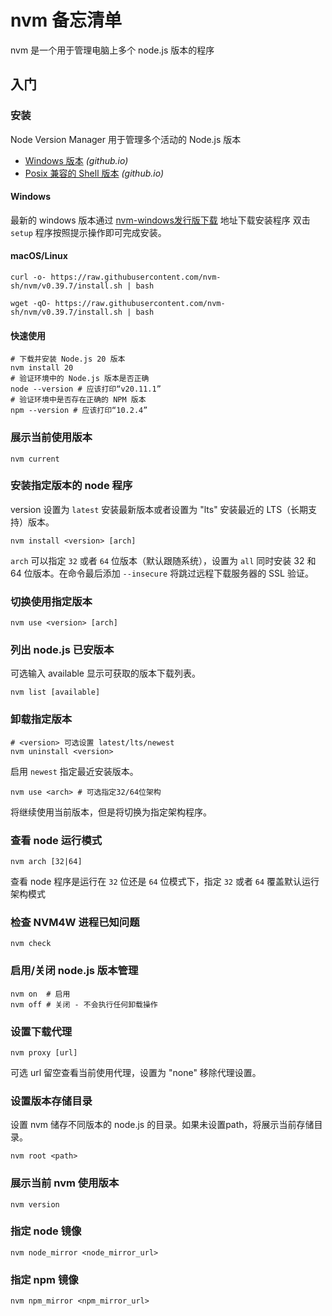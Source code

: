 
<!-- 
Source: https://github.com/jaywcjlove/reference/blob/main/docs/nvm.md
Retrieved on: 2025-09-22
-->

nvm 备忘清单
===

nvm 是一个用于管理电脑上多个 node.js 版本的程序
<!--rehype:style=padding-top: 12px;-->

入门
-----

### 安装
<!--rehype:wrap-class=row-span-5-->

Node Version Manager 用于管理多个活动的 Node.js 版本

- [Windows 版本](https://github.com/coreybutler/nvm-windows/releases) _(github.io)_
- [Posix 兼容的 Shell 版本](https://github.com/nvm-sh/nvm?tab=readme-ov-file) _(github.io)_

#### Windows

最新的 windows 版本通过 [nvm-windows发行版下载](https://github.com/coreybutler/nvm-windows/releases) 地址下载安装程序
双击 `setup` 程序按照提示操作即可完成安装。

#### macOS/Linux

```shell
curl -o- https://raw.githubusercontent.com/nvm-sh/nvm/v0.39.7/install.sh | bash
```
<!--rehype:className=wrap-text-->

```shell
wget -qO- https://raw.githubusercontent.com/nvm-sh/nvm/v0.39.7/install.sh | bash
```
<!--rehype:className=wrap-text-->

#### 快速使用

```shell
# 下载并安装 Node.js 20 版本
nvm install 20
# 验证环境中的 Node.js 版本是否正确
node --version # 应该打印“v20.11.1”
# 验证环境中是否存在正确的 NPM 版本
npm --version # 应该打印“10.2.4”
```

### 展示当前使用版本

```shell
nvm current
```

### 安装指定版本的 node 程序
<!--rehype:wrap-class=row-span-2-->

version 设置为 `latest` 安装最新版本或者设置为 "lts" 安装最近的 LTS（长期支持）版本。

```shell
nvm install <version> [arch]
```

`arch` 可以指定 `32` 或者 `64` 位版本（默认跟随系统），设置为 `all` 同时安装 32 和 64 位版本。在命令最后添加 `--insecure` 将跳过远程下载服务器的 SSL 验证。

### 切换使用指定版本

```shell
nvm use <version> [arch]
```

### 列出 node.js 已安版本

可选输入 available 显示可获取的版本下载列表。

```shell
nvm list [available]
```

### 卸载指定版本
<!--rehype:wrap-class=row-span-2-->

```shell
# <version> 可选设置 latest/lts/newest
nvm uninstall <version> 
```

启用 `newest` 指定最近安装版本。

```shell
nvm use <arch> # 可选指定32/64位架构
```

将继续使用当前版本，但是将切换为指定架构程序。

### 查看 node 运行模式

```shell
nvm arch [32|64]
```

查看 node 程序是运行在 `32` 位还是 `64` 位模式下，指定 `32` 或者 `64` 覆盖默认运行架构模式

### 检查 NVM4W 进程已知问题

```shell
nvm check
```

### 启用/关闭 node.js 版本管理

```shell
nvm on  # 启用
nvm off # 关闭 - 不会执行任何卸载操作
```

### 设置下载代理

```shell
nvm proxy [url]
```

可选 url 留空查看当前使用代理，设置为 "none" 移除代理设置。

### 设置版本存储目录

设置 nvm 储存不同版本的 node.js 的目录。如果未设置path，将展示当前存储目录。

```shell
nvm root <path>
```

### 展示当前 nvm 使用版本

```shell
nvm version
```

### 指定 node 镜像

```shell
nvm node_mirror <node_mirror_url>
```

### 指定 npm 镜像

```shell
nvm npm_mirror <npm_mirror_url>
```
